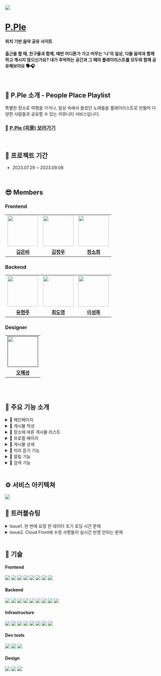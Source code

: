 <img src="https://github.com/Boram33JO/Backend/assets/131260371/962f6d63-bbe1-4c8a-b519-3fbe7c08b156"/>

# [P.Ple](https://pple.today)

<b>위치 기반 음악 공유 사이트</b>

#### 출근을 할 때, 친구들과 함께, 매번 어디론가 가고 머무는 ‘나’의 일상, 다들 음악과 함께 하고 계시지 않으신가요? 내가 추억하는 공간과 그 때의 플레이리스트를 모두와 함께 공유해보아요 🗣️🎧

<br />

## 💜 P.Ple 소개 - People Place Playlist

특별한 장소로 여행을 가거나, 일상 속에서 들었던 노래들을 플레이리스트로 만들어 다양한 사람들과 공유할 수 있는 커뮤니티 서비스입니다.

### 🔗 **[P.Ple (피플) 보러가기](https://pple.today)**

<br />

## 📆 프로젝트 기간

- 2023.07.29 ~ 2023.09.08

<br />

## 😎 Members

### Frontend

<table>
  <tr>
    <td align="center"><a href="https://github.com/Aurora-in-Wonderland"><img src="https://avatars.githubusercontent.com/u/99107568?v=4" width="100px" /></a></td>
    <td align="center"><a href="https://github.com/ownage2"><img src="https://avatars.githubusercontent.com/u/121753617?v=4" 
    width="100px" /></a></td>
    <td align="center"><a href="https://github.com/heexohee"><img src="https://user-images.githubusercontent.com/90495580/169259379-a913dd30-fa7f-4309-af30-9bd94c9608a6.png" width="100px" /></a></td>
  </tr>
   <tr>
    <td align="center"><b><a href="https://github.com/Aurora-in-Wonderland">김은비</a></b></td>
    <td align="center"><b><a href="https://github.com/ownage2">김정우</a></b></td>
    <td align="center"><b><a href="https://github.com/heexohee">정소희</a></b></td>
  </tr>
</table>

### Backend

<table>
  <tr>
    <td align="center"><a href="https://github.com/hyunJuS2"><img src="https://avatars.githubusercontent.com/u/134916809?v=4" width="100px" /></a></td>
    <td align="center"><a href="https://github.com/mabyoungg"><img src="https://github-production-user-asset-6210df.s3.amazonaws.com/131260371/266532257-1d32e8a1-d83f-41d8-afec-7f6eff111f5c.png" 
    width="100px" /></a></td>
    <td align="center"><a href="https://github.com/REWELLGOM"><img src="https://avatars.githubusercontent.com/u/129605750?v=4" width="100px" /></a></td>
  </tr>
   <tr>
    <td align="center"><b><a href="https://github.com/hyunJuS2">유현주</a></b></td>
    <td align="center"><b><a href="https://github.com/mabyoungg">최도영</a></b></td>
    <td align="center"><b><a href="https://github.com/REWELLGOM">이성목</a></b></td>
  </tr>
</table>

### Designer

<table>

  <tr>
    <td align="center"><a href=""><img src="https://user-images.githubusercontent.com/90495580/169259379-a913dd30-fa7f-4309-af30-9bd94c9608a6.png" width="100px" /></a>
  </tr>
   <tr>
    <td align="center"><b><a href="https://github.com/Aurora-in-Wonderland">오혜성</a></b></td>
  </tr>
</table>

<br/>
<br/>

## 💜 주요 기능 소개

<details>
<summary>📌 메인페이지</summary>

- 인기 포스팅, 추천 플레이리스트 등 P.Ple의 주 컨텐츠들을 확인할 수 있습니다.

<table>
  <tr>
    <td align="center"><img src="https://github.com/Boram33JO/Backend/assets/131260371/623ad72c-41d9-4d33-952c-1eb5b4f87e5a" width="100%" /></a></td>
    <td align="center"><img src="https://github.com/Boram33JO/Backend/assets/131260371/a340c25d-d218-419b-a73a-eb83ec3c8557" width="100%" /></a></td>
    <td align="center"><img src="https://github.com/Boram33JO/Backend/assets/131260371/0e563545-14cc-4280-8d7c-ad92a31cbd56" width="100%" /></a></td>   
  </tr>
</table>
</details>

<details>
<summary>📌 게시물 작성</summary>

- 장소 검색, 노래 검색을 이용해 해당 장소에 어울리는 플레이 리스트를 담아 게시물을 작성할 수 있습니다.

<table>
  <tr>
    <td align="center"><img src="https://github.com/Boram33JO/Backend/assets/131260371/ed0ba4d9-907a-464e-990d-c9415b3e1072" width="100%" /></a></td>
    <td align="center"><img src="https://github.com/Boram33JO/Backend/assets/131260371/ada3d21a-0438-4c93-8ec2-9f0b6ce35c24" width="100%" /></a></td>  
  </tr>
</table>
<table>
  <tr>
    <td align="center"><img src="https://github.com/Boram33JO/Backend/assets/131260371/6758d418-47fc-4dee-8b5a-b22a9f85fc62" width="100%" /></a></td>  
    <td align="center"><img src="https://github.com/Boram33JO/Backend/assets/131260371/0ffecbd7-3b71-475c-ab4f-3cf38a499672" width="100%" /></a></td>  
  </tr>
</table>
</details>

<details>
<summary>📌 장소에 따른 게시물 리스트</summary>

- GPS 기능을 통해 현재 내 위치 주변이나 특정 장소를 검색하여 그 주변의 작성된 게시물을 확인할 수 있습니다.

<table>
  <tr>
    <td align="center"><img src="https://github.com/Boram33JO/Backend/assets/131260371/0ffecbd7-3b71-475c-ab4f-3cf38a499672" width="100%" /></a></td>
    <td align="center"><img src="https://github.com/Boram33JO/Backend/assets/131260371/f9fa2d72-a150-43d7-aa16-5a8237c334f5" width="100%" /></a></td>
  </tr>
</table>

- GPS 기능을 통해 현재 내 위치 주변이나 특정 장소를 검색하여 그 주변의 작성된 게시물을 확인할 수 있습니다.

</details>

<details>
<summary>📌 프로필 페이지</summary>

- 내 프로필과 회원 정보를 수정할 수 있고, 내 포스팅, 팔로워, 댓글 등을 한 눈에 보고 관리할 수 있습니다.
- 다른 사람의 프로필의 경우 포스팅, 팔로워를 확인할 수 있습니다.

<table>
  <tr>
    <td align="center"><img src="https://github.com/Boram33JO/Backend/assets/131260371/1e1ce477-0fe7-473f-99bc-d7e82d58824c" width="100%" /></a></td>
    <td align="center"><img src="https://github.com/Boram33JO/Backend/assets/131260371/7fa457bb-22d9-4289-a9bc-7a18a38f6894" width="100%" /></a></td>
    <td align="center"><img src="https://github.com/Boram33JO/Backend/assets/131260371/9a76a10a-0477-47c8-b173-db21fdb6a30e" width="100%" /></a></td>  
  </tr>
</table>
<table>
  <tr>
    <td align="center"><img src="https://github.com/Boram33JO/Backend/assets/131260371/86783b7f-89be-4d9b-8645-582094028fa3" width="100%" /></a></td>
    <td align="center"><img src="https://github.com/Boram33JO/Backend/assets/131260371/61ee84e6-5692-4b34-84eb-af446098cea8" width="100%" /></a></td>
    <td align="center"><img src="https://github.com/Boram33JO/Backend/assets/131260371/edccdaa1-9eca-439e-b333-4debecea540c" width="100%" /></a></td>  
  </tr>
</table>
</details>

<details>
<summary>📌 게시물 상세</summary>

- 게시물의 상세 내용을 확인하고 댓글을 남겨 다른 사람과 의견을 공유할 수 있습니다.

<table>
  <tr>
    <td align="center"><img src="https://github.com/Boram33JO/Backend/assets/131260371/4b6f48b2-e650-4995-9df7-59fbf5683c5b" width="100%" /></a></td>
    <td align="center"><img src="https://github.com/Boram33JO/Backend/assets/131260371/36567da4-a958-431c-bf1f-434d70a7e86c" width="100%" /></a></td>
  </tr>
</table>

- 마음에 드는 게시물에 좋아요를 하거나 작성자를 팔로우 할 수 있습니다.

</details>
<details>
<summary>📌 미리 듣기 기능</summary>

- 음악을 선택하면 Spotify에서 제공하는 30초 미리 듣기를 들을 수 있습니다.

<table>
  <tr>
    <td align="center"><img src="https://github.com/Boram33JO/Backend/assets/131260371/9ba0e832-4daa-4dce-ba32-b35a18a6fa46" width="50%" /></a></td>
  </tr>
</table>

- 한 번 더 음악을 선택하면 Spotify 사이트로 이동합니다.

</details>
<details>
<summary>📌 알림 기능</summary>

- 로그인한 유저는 팔로우를 받거나 작성한 글에 다른 유저가 좋아요, 댓글 작성을 하면 알림을 받을 수 있습니다.

<table>
  <tr>
    <td align="center"><img src="https://github.com/Boram33JO/Backend/assets/131260371/ce2d3004-6e61-4600-bf38-c915a4a96187" width="100%" /></a></td>  
    <td align="center"><img src="https://github.com/Boram33JO/Backend/assets/131260371/f2ad7107-700c-420f-a7c2-071612126c2a" width="100%" /></a></td>  
  </tr>
</table>
</details>
<details>
<summary>📌 검색 기능</summary>

- 추천 포스팅, 인기 플레이스, 카테고리 별 인기 있는 노래, 인기 검색어를 확인할 수 있습니다.
- 검색어를 입력하여 관련된 포스팅, 플레이스, 음악, 피플러를 찾아볼 수 있습니다.

<table>
  <tr>
    <td align="center"><img src="https://github.com/Boram33JO/Backend/assets/131260371/f4aa6c4c-67c9-41f6-8169-5c1920edb6ad" width="100%" /></a></td>
    <td align="center"><img src="https://github.com/Boram33JO/Backend/assets/131260371/f10381c8-1127-4ced-b8f7-b6f0712224ec" width="100%" /></a></td>  
    <td align="center"><img src="https://github.com/Boram33JO/Backend/assets/131260371/47ba3504-0897-48a7-a627-372f54a46e12" width="100%" /></a></td>  
  </tr>
</table>
</details>

<br />

## ⚙️ 서비스 아키텍쳐

<img src="https://github.com/Boram33JO/Backend/assets/131260371/ca513b37-544c-422f-bac2-f4db2e26950b">

<br>

## 🔫 트러블슈팅

<details>
<summary> Issue1. 한 번에 요청 한 데이터 초기 로딩 시간 문제 </summary>

문제 : 메인 페이지에서 많은 컨텐츠에 대한 요청을 한꺼번에 해서 초기 로딩 시간이 긴 문제

시도 : 로딩 스켈레톤을 적용해 사용자 경험 개선
→ 근본적인 문제인 로딩 시간을 개선하지 못함

해결 : 컨텐츠 각 요소 별로 API 요청 분리<br>
→ Intersection Observer API를 사용해 Lazy Loading 구현<br>
화면에 보이지 않는 요소들에 대한 요청 X<br>
→ 초기 로딩 시간 개선

</details>

<details>
<summary> Issue2. Cloud Front에 수정 사항들이 실시간 반영 안되는 문제 </summary>

문제 : Cloud Front에 수정 사항들이 실시간 반영 안되는 문제

시도 : 공식 배포 전까지 캐시 정책 CachingDisabled 설정

해결 : 무효화 생성해 적용 or 캐시 정책을 만들어 원하는 TTL 설정

</details>

<br />

## 🐰 기술

#### Frontend

<p>
  <img src="https://img.shields.io/badge/React-61DAFB?style=for-the-badge&logo=React&logoColor=black">
  <img src="https://img.shields.io/badge/typescript-blue?style=for-the-badge&logo=typescript&logoColor=white">
  <img src="https://img.shields.io/badge/axios-007CE2?style=for-the-badge&logo=axios&logoColor=white" >
  <img src="https://img.shields.io/badge/React_Router-CA4245?style=for-the-badge&logo=react-router&logoColor=white">
  <img src="https://img.shields.io/badge/redux-%23593d88.svg?style=for-the-badge&logo=redux&logoColor=white" >
  <img src="https://img.shields.io/badge/styled--components-DB7093?style=for-the-badge&logo=styled-components&logoColor=white" >
    <img src="https://img.shields.io/badge/AWS-%23FF9900.svg?style=for-the-badge&logo=amazon-aws&logoColor=white" /> 
      <img src="https://img.shields.io/badge/React_Query-CA4245?style=for-the-badge&logo=reactquery-aws&logoColor=white" /> 
</p>

#### Backend

<p>
 <img src="https://img.shields.io/badge/Spring Boot-6DB33F?style=for-the-badge&logo=Spring Boot&logoColor=yellow">
 <img src="https://img.shields.io/badge/spring security-009639?style=for-the-badge&logo=springsecurity&logoColor=white">
 <img src="https://img.shields.io/badge/redis-CA4245?style=for-the-badge&logo=redis&logoColor=white">
 <img src="https://img.shields.io/badge/mysql-4479A1?style=for-the-badge&logo=mysql&logoColor=white">
 <img src="https://img.shields.io/badge/spring boot jpa-009639?style=for-the-badge&logo=spring boot jpa&logoColor=white">
 <img src="https://img.shields.io/badge/QueryDSL-31A8FF?style=for-the-badge&logoColor=white">
 <img src="https://img.shields.io/badge/json web token-ff00ff?style=for-the-badge&logo=jsonwebtokens&logoColor=white">
 <img src="https://img.shields.io/badge/swagger-85EA2?style=for-the-badge&logo=swagger&logoColor=white">
 <img src="https://img.shields.io/badge/junit5-25A162?style=for-the-badge&logo=junit5&logoColor=white">
</p>

#### Infrastructure

<p>
  <img src="https://img.shields.io/badge/nginx-009639?style=for-the-badge&logo=nginx&logoColor=white" >
  <img src="https://img.shields.io/badge/AWS-%23FF9900.svg?style=for-the-badge&logo=amazon-aws&logoColor=white" > 
  <img src="https://img.shields.io/badge/amazon s3-569A31?style=for-the-badge&logo=amazons3&logoColor=white" > 
  <img src="https://img.shields.io/badge/amazon rds-ff0000?style=for-the-badge&logo=amazonrds&logoColor=white">
  <img src="https://img.shields.io/badge/amazon ec2-FF9A00?style=for-the-badge&logo=amazonec2&logoColor=white" > 
  <img src="https://img.shields.io/badge/code deploy-569A31?style=for-the-badge&logoColor=white">
  <img src="https://img.shields.io/badge/Cloud Front-CA4245?style=for-the-badge&logoColor=white">
  <img src="https://img.shields.io/badge/github actions-2088FF?style=for-the-badge&logo=githubactions&logoColor=white">
</p>


#### Dev tools

<p> 
  <img src="https://img.shields.io/badge/Visual%20Studio%20Code-0078d7.svg?style=for-the-badge&logo=visual-studio-code&logoColor=white">
  <img src="https://img.shields.io/badge/git-%23F05033.svg?style=for-the-badge&logo=git&logoColor=white">
  <img src="https://img.shields.io/badge/github-%23121011.svg?style=for-the-badge&logo=github&logoColor=white">
</p>

#### Design

<p>
  <img src="https://img.shields.io/badge/Figma-F24E1E?style=for-the-badge&logo=Figma&logoColor=white"/>
  <img src="https://img.shields.io/badge/Adobe Illustrator-FF9A00?style=for-the-badge&logo=Adobe Illustrator&logoColor=white"/>
  <img src="https://img.shields.io/badge/Adobe Photoshop-31A8FF?style=for-the-badge&logo=Adobe Photoshop&logoColor=white"/>
</p>
